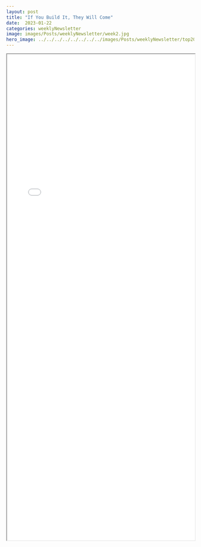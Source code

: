 ```yaml
---
layout: post
title: "If You Build It, They Will Come"
date:  2023-01-22
categories: weeklyNewsletter
image: images/Posts/weeklyNewsletter/week2.jpg
hero_image: ../../../../../../../../images/Posts/weeklyNewsletter/top2023.png
---
```


<iframe src="{{ site.baseurl }}/BroncoBulletin/The Broncobots Bulletin 2.pdf" width="100%" height="1300em">
    </iframe>
